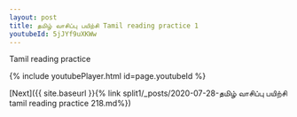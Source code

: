 ```yaml
---
layout: post
title: தமிழ் வாசிப்பு பயிற்சி Tamil reading practice 1
youtubeId: 5jJYf9uXKWw
---
```

 
 
Tamil reading practice
 
 
 
 
 


{% include youtubePlayer.html id=page.youtubeId %}
 
[Next]({{ site.baseurl }}{% link  split1/_posts/2020-07-28-தமிழ் வாசிப்பு பயிற்சி tamil reading practice 218.md%})
 
